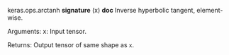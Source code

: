 keras.ops.arctanh
__signature__
(x)
__doc__
Inverse hyperbolic tangent, element-wise.

Arguments:
    x: Input tensor.

Returns:
    Output tensor of same shape as `x`.
